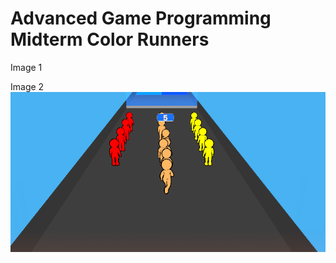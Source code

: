 # Advanced Game Programming Midterm Color Runners
 
Image 1
<img src="" width="auto">


Image 2
<img src="https://raw.githubusercontent.com/Serdar-Erdem/AdvancedGameProgMid/main/cl2.png" width="auto">
